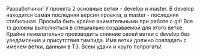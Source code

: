 Разработчики!
У проекта 2 основные ветки - develop и master. В develop находится самая последняя версия проекта, в master - последняя стабильная.
Просьба быть крайне внимательными при работе с git! Все тз должны выполняться в специально создаваемой для этого ветке. Крайне нежелательно производить слияние своей ветки с develop без уведомления и присутствия тимлида. Имя ветки должно совпадать с именем ветки, данным в ТЗ. 
Всем удачи и круто попрогать!